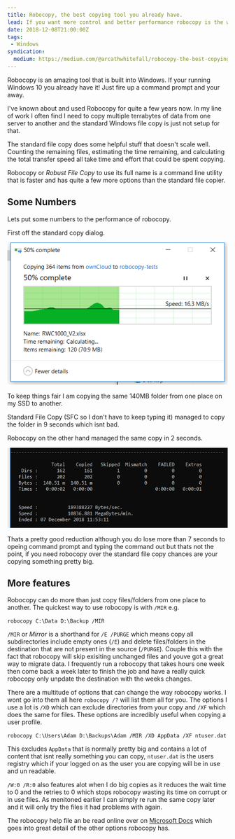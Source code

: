 ```yaml
---
title: Robocopy, the best copying tool you already have.
lead: If you want more control and better performance robocopy is the way to go.
date: 2018-12-08T21:00:00Z
tags:
 - Windows
syndication:
  medium: https://medium.com/@arcathwhitefall/robocopy-the-best-copying-tool-you-already-have-58e615bcdfdf
---
```

Robocopy is an amazing tool that is built into Windows. If your running Windows 10 you already have it! Just fire up a command prompt and your away.

I've known about and used Robocopy for quite a few years now. In my line of work I often find I need to copy multiple terrabytes of data from one server to another and the standard Windows file copy is just not setup for that.

The standard file copy does some helpful stuff that doesn't scale well. Counting the remaining files, estimating the time remaining, and calculating the total transfer speed all take time and effort that could be spent copying.

Robocopy or _Robust File Copy_ to use its full name is a command line utility that is faster and has quite a few more options than the standard file copier.

## Some Numbers

Lets put some numbers to the performance of robocopy.

First off the standard copy dialog.

![Standard File Copy dialog](./standard-copy.png)

To keep things fair I am copying the same 140MB folder from one place on my SSD to another.

Standard File Copy (SFC so I don't have to keep typing it) managed to copy the folder in 9 seconds which isnt bad.

Robocopy on the other hand managed the same copy in 2 seconds.

![Robocopy](./robocopy.png)

Thats a pretty good reduction although you do lose more than 7 seconds to opeing command prompt and typing the command out but thats not the point, if you need robocopy over the standard file copy chances are your copying something pretty big.

## More features

Robocopy can do more than just copy files/folders from one place to another. The quickest way to use robocopy is with `/MIR` e.g.

```batch
robocopy C:\Data D:\Backup /MIR
```

`/MIR` or _Mirror_ is a shorthand for `/E /PURGE` which means copy all subdirectories include empty ones (`/E`) and delete files/folders in the destination that are not present in the source (`/PURGE`). Couple this with the fact that robocopy will skip exisiting unchanged files and youve got a great way to migrate data. I frequently run a robocopy that takes hours one week then come back a week later to finish the job and have a really quick robocopy only unpdate the destination with the weeks changes.

There are a multitude of options that can change the way robocopy works. I wont go into them all here `robocopy /?` will list them all for you. The options I use a lot is `/XD` which can exclude directories from your copy and `/XF` which does the same for files. These options are incredibly useful when copying a user profile.

```batch
robocopy C:\Users\Adam D:\Backups\Adam /MIR /XD AppData /XF ntuser.dat
```

This excludes `AppData` that is normally pretty big and contains a lot of content that isnt really something you can copy, `ntuser.dat` is the users registry which if your logged on as the user you are copying will be in use and un readable.

`/W:0 /R:0` also features alot when I do big copies as it reduces the wait time to 0 and the retries to 0 which stops robocopy wasting its time on corrupt or in use files. As menitoned earlier I can simply re run the same copy later and it will only try the files it had problems with again.

The robocopy help file an be read online over on [Microsoft Docs](https://docs.microsoft.com/en-us/windows-server/administration/windows-commands/robocopy) which goes into great detail of the other options robocopy has.
